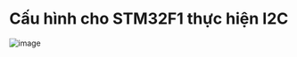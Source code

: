   # Cấu hình cho STM32F1 thực hiện I2C

![image](https://github.com/Mefuuuu/Embedded_Interview_T5/assets/133778142/e4624de1-6efb-4105-b701-cbdedc937746)
